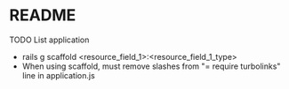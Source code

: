 # README

TODO List application

* rails g scaffold <resource> <resource_field_1>:<resource_field_1_type>
* When using scaffold, must remove slashes from "= require turbolinks" line in application.js
